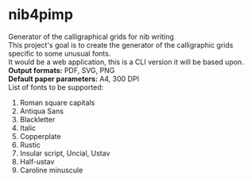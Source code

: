 # nib4pimp
Generator of the calligraphical grids for nib writing  
This project's goal is to create the generator of the calligraphic grids specific to some unusual fonts.  
It would be a web application, this is a CLI version it will be based upon.  
**Output formats:** PDF, SVG, PNG  
**Default paper parameters:** A4, 300 DPI  
List of fonts to be supported:  
1) Roman square capitals  
2) Antiqua Sans  
3) Blackletter  
4) Italic  
5) Copperplate
6) Rustic  
7) Insular script, Uncial, Ustav  
8) Half-ustav  
9) Caroline minuscule